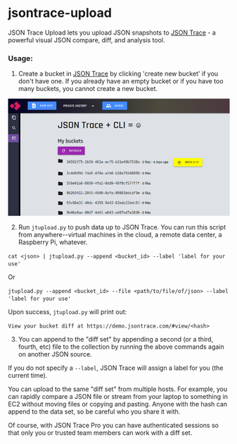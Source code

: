 # jsontrace-upload
JSON Trace Upload lets you upload JSON snapshots to [JSON Trace](https://demo.jsontrace.com/) - a powerful visual JSON compare, diff, and analysis tool.


### Usage:

1. Create a bucket in [JSON Trace](https://demo.jsontrace.com/#buckets) by clicking 'create new bucket' if you don't have one. If you already have an empty bucket or if you have too many buckets, you cannot create a new bucket.

![screenshot](https://raw.githubusercontent.com/Data-Culpa/jsontrace-upload/main/readme-images/jt-upload.png)

2. Run `jtupload.py` to push data up to JSON Trace. You can run this script from anywhere--virtual machines in the cloud, a remote data center, a Raspberry Pi, whatever.

```cat <json> | jtupload.py --append <bucket_id> --label 'label for your use'```

Or

```jtupload.py --append <bucket_id> --file <path/to/file/of/json> --label 'label for your use'```

Upon success, `jtupload.py` will print out:

```View your bucket diff at https://demo.jsontrace.com/#view/<hash>```

3. You can append to the "diff set" by appending a second (or a third, fourth, etc) file to the collection by running the above commands again on another JSON source.

If you do not specify a `--label`, JSON Trace will assign a label for you (the current time).

You can upload to the same "diff set" from multiple hosts. For example, you can rapidly compare a JSON file or stream from your laptop to something in EC2 without moving files or copying and pasting. Anyone with the hash can append to the data set, so be careful who you share it with.

Of course, with JSON Trace Pro you can have authenticated sessions so that only you or trusted team members can work with a diff set.
